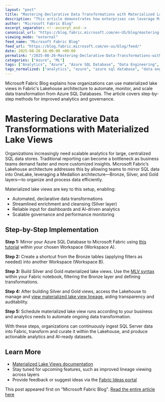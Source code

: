 ```yaml
---
layout: "post"
title: "Mastering Declarative Data Transformations with Materialized Lake Views"
description: "This article demonstrates how enterprises can leverage Microsoft Fabric's Lakehouse architecture and materialized lake views to streamline the transformation of mirrored SQL data for analytics. It covers mirroring Azure SQL databases to OneLake, building medallion architectures (Bronze, Silver, Gold), and automating data enrichment using declarative views for better governance, performance, and AI-driven insight generation."
author: "Microsoft Fabric Blog"
excerpt_separator: <!--excerpt_end-->
canonical_url: "https://blog.fabric.microsoft.com/en-US/blog/mastering-declarative-data-transformations-with-materialized-lake-views/"
viewing_mode: "external"
feed_name: "Microsoft Fabric Blog"
feed_url: "https://blog.fabric.microsoft.com/en-us/blog/feed/"
date: 2025-08-26 16:00:00 +00:00
permalink: "/2025-08-26-Mastering-Declarative-Data-Transformations-with-Materialized-Lake-Views.html"
categories: ["Azure", "ML"]
tags: ["Analytics", "Azure", "Azure SQL Database", "Data Engineering", "Data Governance", "Data Monitoring", "Data Orchestration", "Data Pipeline", "Data Quality", "Declarative Transformation", "ETL", "Lakehouse", "Materialized Lake Views", "Medallion Architecture", "Microsoft Fabric", "ML", "News", "OneLake", "SQL Mirroring"]
tags_normalized: ["analytics", "azure", "azure sql database", "data engineering", "data governance", "data monitoring", "data orchestration", "data pipeline", "data quality", "declarative transformation", "etl", "lakehouse", "materialized lake views", "medallion architecture", "microsoft fabric", "ml", "news", "onelake", "sql mirroring"]
---
```


Microsoft Fabric Blog explains how organizations can use materialized lake views in Fabric's Lakehouse architecture to automate, monitor, and scale data transformation from Azure SQL Databases. The article covers step-by-step methods for improved analytics and governance.<!--excerpt_end-->

# Mastering Declarative Data Transformations with Materialized Lake Views

Organizations increasingly need scalable analytics for large, centralized SQL data stores. Traditional reporting can become a bottleneck as business teams demand faster and more customized insights. Microsoft Fabric’s Lakehouse architecture addresses this by allowing teams to mirror SQL data into OneLake, leveraging a Medallion architecture—Bronze, Silver, and Gold layers—to organize and process data efficiently.

Materialized lake views are key to this setup, enabling:

- Automated, declarative data transformations
- Streamlined enrichment and cleansing (Silver layer)
- Reliable input for dashboards and AI-driven analytics
- Scalable governance and performance monitoring

## Step-by-Step Implementation

**Step 1:** Mirror your Azure SQL Database to Microsoft Fabric using [this tutorial](https://learn.microsoft.com/en-us/fabric/database/mirrored-database/azure-sql-database) within your chosen Workspace (Workspace A).

**Step 2:** Create a shortcut from the Bronze tables (applying filters as needed) into another Workspace (Workspace B).

**Step 3:** Build Silver and Gold materialized lake views. Use the [MLV syntax](https://learn.microsoft.com/fabric/data-engineering/materialized-lake-views/create-materialized-lake-view) within your Fabric notebook, filtering the Bronze layer and defining transformations.

**Step 4:** After building Silver and Gold views, access the Lakehouse to manage and [view materialized lake view lineage](https://learn.microsoft.com/fabric/data-engineering/materialized-lake-views/view-lineage), aiding transparency and auditability.

**Step 5:** Schedule materialized lake view runs according to your business and analytics needs to automate ongoing data transformation.

With these steps, organizations can continuously ingest SQL Server data into Fabric, transform and curate it within the Lakehouse, and produce actionable analytics and AI-ready datasets.

## Learn More

- [Materialized Lake Views documentation](https://learn.microsoft.com/fabric/data-engineering/materialized-lake-views/overview-materialized-lake-view)
- Stay tuned for upcoming features, such as improved lineage viewing across layers
- Provide feedback or suggest ideas via the [Fabric Ideas portal](https://community.fabric.microsoft.com/t5/Fabric-Ideas/ct-p/fbc_ideas)

This post appeared first on "Microsoft Fabric Blog". [Read the entire article here](https://blog.fabric.microsoft.com/en-US/blog/mastering-declarative-data-transformations-with-materialized-lake-views/)
